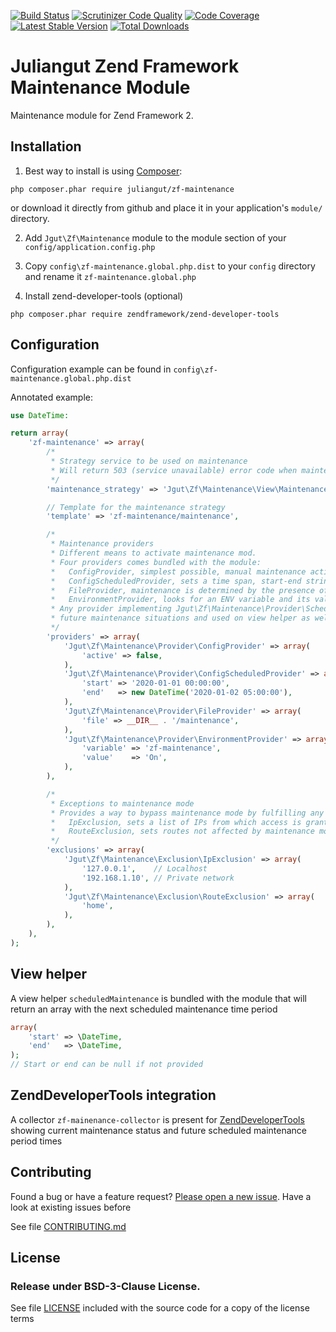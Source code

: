 [![Build Status](https://travis-ci.org/juliangut/zf-maintenance.svg?branch=master)](https://travis-ci.org/juliangut/zf-maintenance)
[![Scrutinizer Code Quality](https://scrutinizer-ci.com/g/juliangut/zf-maintenance/badges/quality-score.png?b=master)](https://scrutinizer-ci.com/g/juliangut/zf-maintenance/?branch=master)
[![Code Coverage](https://scrutinizer-ci.com/g/juliangut/zf-maintenance/badges/coverage.png?b=master)](https://scrutinizer-ci.com/g/juliangut/zf-maintenance/?branch=master)
[![Latest Stable Version](https://poser.pugx.org/juliangut/zf-maintenance/v/stable.svg)](https://packagist.org/packages/juliangut/zf-maintenance)
[![Total Downloads](https://poser.pugx.org/juliangut/zf-maintenance/downloads.svg)](https://packagist.org/packages/juliangut/zf-maintenance)

# Juliangut Zend Framework Maintenance Module

Maintenance module for Zend Framework 2.

## Installation

1. Best way to install is using [Composer](https://getcomposer.org/):

```
php composer.phar require juliangut/zf-maintenance
```

or download it directly from github and place it in your application's `module/` directory.

2. Add `Jgut\Zf\Maintenance` module to the module section of your `config/application.config.php`

3. Copy `config\zf-maintenance.global.php.dist` to your `config` directory and rename it `zf-maintenance.global.php`

4. Install zend-developer-tools (optional)

```
php composer.phar require zendframework/zend-developer-tools
```

## Configuration

Configuration example can be found in `config\zf-maintenance.global.php.dist`

Annotated example:
```php
use DateTime:

return array(
    'zf-maintenance' => array(
        /*
         * Strategy service to be used on maintenance
         * Will return 503 (service unavailable) error code when maintenance mode is on
         */
        'maintenance_strategy' => 'Jgut\Zf\Maintenance\View\MaintenanceStrategy',

        // Template for the maintenance strategy
        'template' => 'zf-maintenance/maintenance',

        /*
         * Maintenance providers
         * Different means to activate maintenance mod.
         * Four providers comes bundled with the module:
         *   ConfigProvider, simplest possible, manual maintenance activation
         *   ConfigScheduledProvider, sets a time span, start-end strings as accepted by \DateTime or \DateTime objects
         *   FileProvider, maintenance is determined by the presence of a file
         *   EnvironmentProvider, looks for an ENV variable and its value if provided
         * Any provider implementing Jgut\Zf\Maintenance\Provider\ScheduledProviderInterface will be used to determine
         * future maintenance situations and used on view helper as well as in zend-developer-tools
         */
        'providers' => array(
            'Jgut\Zf\Maintenance\Provider\ConfigProvider' => array(
                'active' => false,
            ),
            'Jgut\Zf\Maintenance\Provider\ConfigScheduledProvider' => array(
                'start' => '2020-01-01 00:00:00',
                'end'   => new DateTime('2020-01-02 05:00:00'),
            ),
            'Jgut\Zf\Maintenance\Provider\FileProvider' => array(
                'file' => __DIR__ . '/maintenance',
            ),
            'Jgut\Zf\Maintenance\Provider\EnvironmentProvider' => array(
                'variable' => 'zf-maintenance',
                'value'    => 'On',
            ),
        ),

        /*
         * Exceptions to maintenance mode
         * Provides a way to bypass maintenance mode by fulfilling any of the conditions provided:
         *   IpExclusion, sets a list of IPs from which access is granted, user's IP is calculated using \Zend\Http\PhpEnvironment\RemoteAddress
         *   RouteExclusion, sets routes not affected by maintenance mode
         */
        'exclusions' => array(
            'Jgut\Zf\Maintenance\Exclusion\IpExclusion' => array(
                '127.0.0.1',    // Localhost
                '192.168.1.10', // Private network
            ),
            'Jgut\Zf\Maintenance\Exclusion\RouteExclusion' => array(
                'home',
            ),
        ),
    ),
);
```

## View helper

A view helper `scheduledMaintenance` is bundled with the module that will return an array with the next scheduled
maintenance time period

```php
array(
    'start' => \DateTime,
    'end'   => \DateTime,
);
// Start or end can be null if not provided
```

## ZendDeveloperTools integration

A collector `zf-mainenance-collector` is present for
[ZendDeveloperTools](https://github.com/zendframework/ZendDeveloperTools) showing current maintenance status and future scheduled maintenance period times

## Contributing

Found a bug or have a feature request? [Please open a new issue](https://github.com/juliangut/zf-maintenance/issues). Have a look at existing issues before

See file [CONTRIBUTING.md](https://github.com/juliangut/zf-maintenance/blob/master/CONTRIBUTING.md)

## License

### Release under BSD-3-Clause License.

See file [LICENSE](https://github.com/juliangut/zf-maintenance/blob/master/LICENSE) included with the source code for a copy of the license terms
